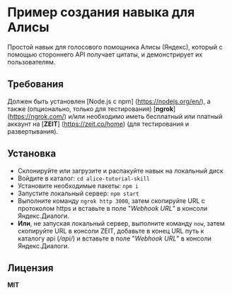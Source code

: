 # Пример создания навыка для Алисы
Простой навык для голосового помощника Алисы (Яндекс), который с помощью стороннего API получает цитаты, и демонстрирует их пользователям.

## Требования
Должен быть установлен [Node.js с npm] (https://nodejs.org/en/), а также (опционально, только для тестирования) [**ngrok**] (https://ngrok.com/) и/или необходимо иметь бесплатный или платный аккаунт на [**ZEIT**] (https://zeit.co/home) (для тестирования и развертывания). 

## Установка
* Склонируйте или загрузите и распакуйте навык на локальный диск
* Войдите в каталог: `cd alice-tutorial-skill`
* Установите необходимые пакеты: `npm i`
* Запустите локальный сервер: `npm start`
* Выполните команду `ngrok http 3000`, затем скопируйте URL с протоколом https и вставьте в поле "*Webhook URL*" в консоли Яндекс.Диалоги.
* **Или**, не запуская локальный сервер, выполните команду `now`, затем скопируйте URL в консоли ZEIT, добавьте в конец URL путь к каталогу api (*/api/*) и вставьте в поле "*Webhook URL*" в консоли Яндекс.Диалоги.

## Лицензия
**MIT**
 
